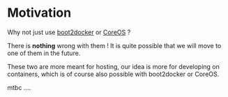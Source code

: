 # Motivation

Why not just use [boot2docker](http://boot2docker.io/ "Page of boot2docker") or [CoreOS](https://coreos.com/ "CoreOS's Homepage") ?

There is **nothing** wrong with them ! It is quite possible that we will move to one of them in the future.

These two are more meant for hosting, our idea is more for developing on containers, which is of course also possible with boot2docker or CoreOS.

mtbc ....
